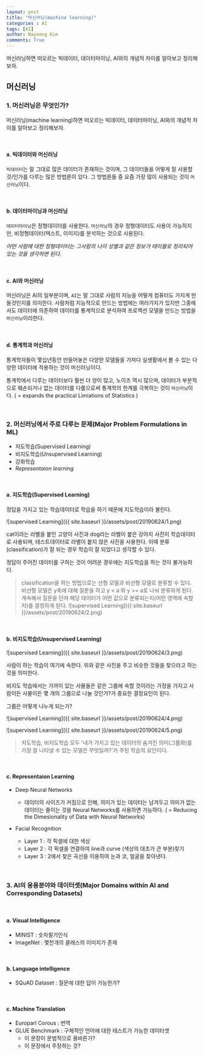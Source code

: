 ```yaml
---
layout: post
title: "머신러닝(machine learning)"
categories : AI
tags: [AI]
author: Nayeong Kim
comments: True
---
```


<div id='preview'>
머신러닝하면 떠오르는 빅데이터, 데이터마이닝, AI와의 개념적 차이를 알아보고 정리해보자.
</div>

## 머신러닝

### 1. 머신러닝은 무엇인가?
머신러닝(machine learning)하면 떠오르는 빅데이터, 데이터마이닝, AI와의 개념적 차이를 알아보고 정리해보자.

<br>

#### a. 빅데이터와 머신러닝
`빅데이터`는 말 그대로 많은 데이터가 존재하는 것이며, 그 데이터들을 어떻게 잘 사용할 것/인가를 다루는 많은 방법론이 있다. 그 방법론들 중 요즘 가장 많이 사용되는 것이 `머신러닝`이다.

<br>

#### b. 데이터마이닝과 머신러닝

`데이터마이닝`은 정형데이터를 사용한다. `머신러닝`의 경우 정형데이터도 사용이 가능하지만, 비정형데이터(텍스트, 이미지)를 분석하는 것으로 사용된다.

*어떤 사람에 대한 정형데이터는 그사람의 나이 성별과 같은 정보가 테이블로 정리되어 있는 것을 생각하면 된다.*

<br>

#### c. AI와 머신러닝

머신러닝은 AI의 일부분이며, `AI`는 말 그대로 사람의 지능을 어떻게 컴퓨터도 가지게 만들것인지를 의미한다. 사람처럼 지능적으로 만드는 방법에는 여러가지가 있지만 그중에서도 데이터에 의존하여 데이터를 통계적으로 분석하여 프로젝션 모델을 만드는 방법을 `머신러닝`이라한다.

<br>

#### d. 통계학과 머신러닝

통계학자들이 몇십년동안 만들어놓은 다양한 모델들을 가져다 실생활에서 볼 수 있는 다양한 데이터에 적용하는 것이 머신러닝이다.

통계학에서 다루는 데이터보다 훨씬 더 양이 많고, 노이즈 역시 많으며, 데이터가 부분적으로 훼손되거나 없는 데이터를 다룸으로써 통계학의 한계를 극복하는 것이 `머신러닝`이다. ( = expands the practical Limiations of Statistics )

<br>

### 2. 머신러닝에서 주로 다루는 문제(Major Problem Formulations in ML)

- 지도학습(Supervised Learning)
- 비지도학습(Unsupervised Learning)
- 강화학습
- *Representaion learning*

<br>

#### a. 지도학습(Supervised Learning)

정답을 가지고 있는 학습데이터로 학습을 하기 때문에 지도학습이라 불린다. 

![supervised Learning]({{ site.baseurl }}/assets/post/20190624/1.png)

cat이라는 라벨을 붙인 고양이 사진과 dog라는 라벨이 붙은 강아지 사진이 학습데이터로 사용되며, 테스트데이터로 라벨이 붙지 않은 사진을 사용한다. 이때 분류(classification)가 잘 되는 경우 학습이 잘 되었다고 생각할 수 있다.

정답이 주어진 데이터를 구하는 것이 어려운 경우에는 지도학습을 하는 것이 불가능하다.

> classification을 하는 방법으로는 선형 모델과 비선형 모델로 분류할 수 있다. 비선형 모델은 y축에 대해 질문을 하고 y < a 와 y >= a로 나눠 분류하게 된다. 계속해서 질문을 던져 해당 데이터가 어떤 값으로 분류되는지(어떤 영역에 속할지)를 결정하게 된다.
> ![supervised Learning]({{ site.baseurl }}/assets/post/20190624/2.png)

<br>

#### b. 비지도학습(Unsupervised Learning)

![supervised Learning]({{ site.baseurl }}/assets/post/20190624/3.png)

사람이 하는 학습이 여기에 속한다. 위와 같은 사진을 주고 비슷한 것들을 찾으라고 하는 것을 의미한다. 

비지도 학습에서는 가까이 있는 사물들은 같은 그룹에 속할 것이라는 가정을 가지고 사람이든 사물이든 몇 개의 그룹으로 나눌 것인가?가 중요한 결정요인이 된다.

그룹은 어떻게 나누게 되는가? 

![supervised Learning]({{ site.baseurl }}/assets/post/20190624/4.png)

![supervised Learning]({{ site.baseurl }}/assets/post/20190624/5.png)

> 지도학습, 비지도학습 모두 '내가 가지고 있는 데이터의 숨겨진 의미(그룹화)를 가장 잘 나타낼 수 있는 모델은 무엇일까?'가 주된 학습의 요인이다.

<br>

#### c. Representaion Learning

- Deep Neural Networks
  - 데이터의 사이즈가 커짐으로 인해, 의미가 있는 데이터는 남겨두고 의미가 없는 데이터는 줄이는 것을 Neural Networks를 사용하면 가능하다. ( = Reducing the Dimesionality of Data with Neural Networks)

- Facial Recognition
  - Layer 1 : 각 픽셀에 대한 색상
  - Layer 2 : 각 픽셀을 연결하여 line과 curve (색상의 대조가 큰 부분)찾기
  - Layer 3 : 2에서 찾은 곡선을 이용하여 눈과 코, 얼굴을 찾아낸다.

<br>

### 3. AI의 응용분야와 데이터셋(Major Domains within AI and Corresponding Datasets)

<br>

#### a. Visual Intelligence

- MINIST : 숫자필기인식
- ImageNet : 몇천개의 클래스의 이미지가 존재

<br>

#### b. Language intelligence

- SQuAD Dataset : 질문에 대한 답이 가능한가?

<br>

#### c. Machine Translation

- Europarl Corous : 번역
- GLUE Benchmark : 구체적인 언어에 대한 테스트가 가능한 데이터셋 
  - 이 문장이 문법적으로 올바른가?
  - 이 문장에서 주장하는 것?








